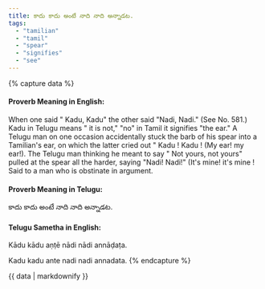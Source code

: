 ```yaml
---
title: కాదు కాదు అంటే నాది నాది అన్నాడట.
tags:
  - "tamilian"
  - "tamil"
  - "spear"
  - "signifies"
  - "see"
---
```


{% capture data %}
#### Proverb Meaning in English:
When one said " Kadu, Kadu" the other said "Nadi, Nadi."
(See No. 581.)
Kadu in Telugu means " it is not," "no" in Tamil it signifies "the ear." A Telugu man on one occasion accidentally stuck the barb of his spear into a Tamilian's ear, on which the latter cried out " Kadu ! Kadu ! (My ear! my ear!). The Telugu man thinking he meant to say " Not yours, not yours" pulled at the spear all the harder, saying "Nadi! Nadi!" (It's mine! it's mine !
Said to a man who is obstinate in argument.

#### Proverb Meaning in Telugu:
కాదు కాదు అంటే నాది నాది అన్నాడట.

#### Telugu Sametha in English:
Kādu kādu aṇṭē nādi nādi annāḍaṭa.

Kadu kadu ante nadi nadi annadata.
{% endcapture %}

{{ data | markdownify }}

